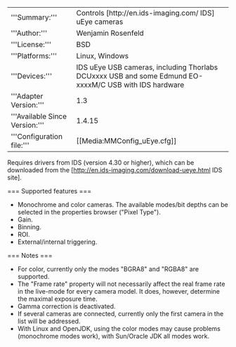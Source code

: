 <table><tr><td>
'''Summary:'''</td><td>Controls [http://en.ids-imaging.com/ IDS] uEye cameras</td></tr>
<tr><td>'''Author:'''</td><td>Wenjamin Rosenfeld</td></tr>
<tr><td>'''License:'''</td><td>BSD</td></tr> 
<tr><td>'''Platforms:'''</td><td>Linux, Windows</td></tr>
<tr><td>'''Devices:'''</td><td>IDS uEye USB cameras, including Thorlabs DCUxxxx USB and some Edmund EO-xxxxM/C USB with IDS hardware</td></tr>
<tr><td>'''Adapter Version:'''</td><td>1.3</td></tr>
<tr><td>'''Available Since Version:'''</td><td>1.4.15</td></tr>
<tr><td>'''Configuration file:'''</td><td>[[Media:MMConfig_uEye.cfg]]</td></tr>

</table>

Requires drivers from IDS (version 4.30 or higher), which can be downloaded from the [http://en.ids-imaging.com/download-ueye.html IDS site].


=== Supported features ===
* Monochrome and color cameras. The available modes/bit depths can be selected in the properties browser ("Pixel Type").
* Gain.
* Binning.
* ROI.
* External/internal triggering.

=== Notes ===
* For color, currently only the modes "BGRA8" and "RGBA8" are supported.
* The "Frame rate" property will not necessarily affect the real frame rate in the live-mode for every camera model. It does, however, determine the maximal exposure time.
* Gamma correction is deactivated.
* If several cameras are connected, currently only the first camera in the list will be addressed.
* With Linux and OpenJDK, using the color modes may cause problems (monochrome modes work), with Sun/Oracle JDK all modes work.
